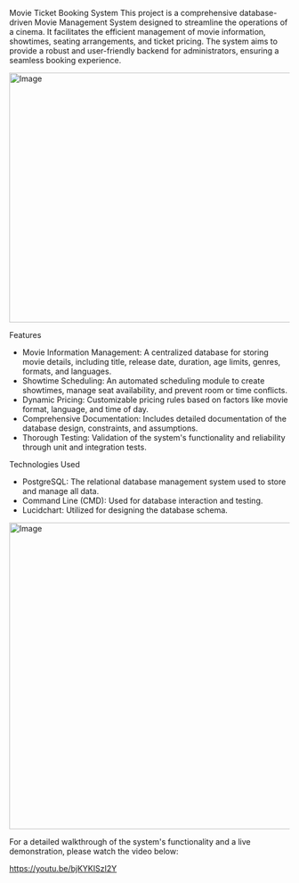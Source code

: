 Movie Ticket Booking System
This project is a comprehensive database-driven Movie Management System designed to streamline the operations of a cinema. It facilitates the efficient management of movie information, showtimes, seating arrangements, and ticket pricing. The system aims to provide a robust and user-friendly backend for administrators, ensuring a seamless booking experience.

<img width="1638" height="448" alt="Image" src="https://github.com/user-attachments/assets/c89cb7e3-9334-4894-ba79-5cad1722dbae" />

Features
- Movie Information Management: A centralized database for storing movie details, including title, release date, duration, age limits, genres, formats, and languages.
- Showtime Scheduling: An automated scheduling module to create showtimes, manage seat availability, and prevent room or time conflicts.
- Dynamic Pricing: Customizable pricing rules based on factors like movie format, language, and time of day.
- Comprehensive Documentation: Includes detailed documentation of the database design, constraints, and assumptions.
- Thorough Testing: Validation of the system's functionality and reliability through unit and integration tests.

Technologies Used
- PostgreSQL: The relational database management system used to store and manage all data.
- Command Line (CMD): Used for database interaction and testing.
- Lucidchart: Utilized for designing the database schema.

<img width="1428" height="550" alt="Image" src="https://github.com/user-attachments/assets/ba1064ee-6bc5-4f02-abe6-282a18938eaf" />


For a detailed walkthrough of the system's functionality and a live demonstration, please watch the video below:

https://youtu.be/bjKYKISzI2Y
